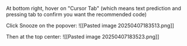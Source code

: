 At bottom right, hover on "Cursor Tab" (which means text prediction and pressing tab to confirm you want the recommended code)

Click Snooze on the popover:
![[Pasted image 20250407183513.png]]


Then at the top center:
![[Pasted image 20250407183523.png]]